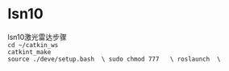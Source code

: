 # lsn10
lsn10激光雷达步骤\
`
cd ~/catkin_ws 
`\
`
catkint_make     
`\
`
source ./deve/setup.bash  \
sudo chmod 777   \
roslaunch  \
`
